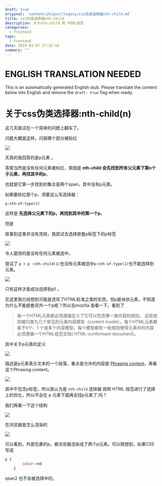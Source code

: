 ```yaml
---
draft: true
original: 'content/zh/post/legacy/css伪类选择器nth-child.md'
title: css伪类选择器nth-child
description: 关于nth-child 和 HTML规范
categories:
  - Frontend
tags:
  - Frontend
date: 2019-03-07 17:32:19
summary: ""
---
```


# ENGLISH TRANSLATION NEEDED

This is an automatically generated English stub. Please translate the content below into English and remove the `draft: true` flag when ready.

<!-- ORIGINAL CHINESE CONTENT STARTS -->
# 关于css伪类选择器:nth-child(n)

这几天面试在一个简单的问题上翻车了。

问题大概是这样，问我哪个部分被标红

![](/images/css-nth-child-selector/1.png)

天真的我回答的是p元素 。

答案当然是没有任何元素被标红，原因是 **nth-child 会先找到所有父元素下第n个子元素，再找其中的p**，

也就是它第一步找到的集合是两个span，其中没有p元素。

如果要标红那个p，须要这么写选择器：

`p:nth-of-type(1)`

这样是 **先选择父元素下的p，再找到其中的第一个p**。

但是

故事到这里并没有完结，我尝试去选择嵌套p标签下的p标签

![](/images/css-nth-child-selector/2.png)

令人震惊的是没有任何元素被选中，

尝试了 `p > p :nth-child(1)`也没有元素被选中`p:nth-of-type(1)`也不能选择到元素。

![](/images/css-nth-child-selector/3.png)



只有这样才能成功选择到p1 。

在这里我已经想到可能是违背了HTML标准之类的东西，但p是块状元素，不知道为什么不能嵌套另外一个p呢？所以去mozilla 查看一下。看到了

> 每一个HTML元素都必须遵循定义了它可以包含哪一类内容的规则。 这些规则被归类为几个常见的元素内容模型（content model）。每个HTML元素都属于0个、1 个或多个内容模型，每个模型都有一些规则使得元素中的内容必须遵循一个HTML规范文档( HTML-conformant document)。

其中关于p元素的定义

![](/images/css-nth-child-selector/4.png)

描述是p元素表示文本的一个段落，重点是允许的内容是 [Phrasing content](https://developer.mozilla.org/en-US/docs/Web/HTML/Content_categories#Phrasing_content)，再看这个Phrasing content。



![](/images/css-nth-child-selector/5.png)

其中不包含p标签，所以我认为是  `nth-child` 选择器 按照 HTML 规范进行了选择上的优化，所以不会在 p 元素下面再去找p元素了,吗？

我们再看一下这个结构

![](/images/css-nth-child-selector/6.png)

在浏览器是怎么渲染的

![](/images/css-nth-child-selector/7.png)

可以看到，外面包裹的p，被浏览器渲染成了两个p元素。可以猜想到，如果CSS写成

```javascript
p {
        color:red
    }
```

span2 也不会被选择中的。
<!-- ORIGINAL CHINESE CONTENT ENDS -->
